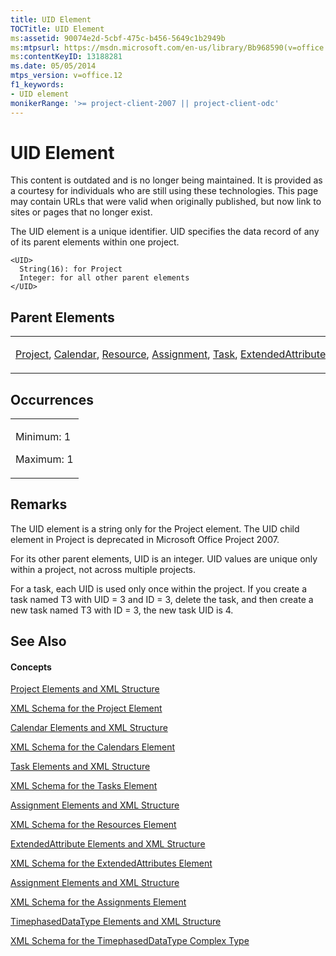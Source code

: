 ```yaml
---
title: UID Element
TOCTitle: UID Element
ms:assetid: 90074e2d-5cbf-475c-b456-5649c1b2949b
ms:mtpsurl: https://msdn.microsoft.com/en-us/library/Bb968590(v=office.12)
ms:contentKeyID: 13188281
ms.date: 05/05/2014
mtps_version: v=office.12
f1_keywords:
- UID element
monikerRange: '>= project-client-2007 || project-client-odc'
---
```


# UID Element

This content is outdated and is no longer being maintained. It is provided as a courtesy for individuals who are still using these technologies. This page may contain URLs that were valid when originally published, but now link to sites or pages that no longer exist.

The UID element is a unique identifier. UID specifies the data record of any of its parent elements within one project.

    <UID>
      String(16): for Project
      Integer: for all other parent elements
    </UID>

## Parent Elements

<table>
<colgroup>
<col style="width: 100%" />
</colgroup>
<tbody>
<tr class="odd">
<td><p><a href="bb968701(v=office.12).md">Project</a>, <a href="bb968481(v=office.12).md">Calendar</a>, <a href="bb968715(v=office.12).md">Resource</a>, <a href="bb968611(v=office.12).md">Assignment</a>, <a href="bb968487(v=office.12).md">Task</a>, <a href="bb968669(v=office.12).md">ExtendedAttribute</a>, <a href="bb968479(v=office.12).md">TimephasedData</a></p></td>
</tr>
</tbody>
</table>

## Occurrences

<table>
<colgroup>
<col style="width: 100%" />
</colgroup>
<tbody>
<tr class="odd">
<td><p>Minimum: 1</p>
<p>Maximum: 1</p></td>
</tr>
</tbody>
</table>

## Remarks

The UID element is a string only for the Project element. The UID child element in Project is deprecated in Microsoft Office Project 2007.

For its other parent elements, UID is an integer. UID values are unique only within a project, not across multiple projects.

For a task, each UID is used only once within the project. If you create a task named T3 with UID = 3 and ID = 3, delete the task, and then create a new task named T3 with ID = 3, the new task UID is 4.

## See Also

#### Concepts

[Project Elements and XML Structure](bb968439\(v=office.12\).md)

[XML Schema for the Project Element](bb968695\(v=office.12\).md)

[Calendar Elements and XML Structure](bb968563\(v=office.12\).md)

[XML Schema for the Calendars Element](bb968557\(v=office.12\).md)

[Task Elements and XML Structure](bb968475\(v=office.12\).md)

[XML Schema for the Tasks Element](bb968415\(v=office.12\).md)

[Assignment Elements and XML Structure](bb968738\(v=office.12\).md)

[XML Schema for the Resources Element](bb968511\(v=office.12\).md)

[ExtendedAttribute Elements and XML Structure](bb968579\(v=office.12\).md)

[XML Schema for the ExtendedAttributes Element](bb968705\(v=office.12\).md)

[Assignment Elements and XML Structure](bb968738\(v=office.12\).md)

[XML Schema for the Assignments Element](bb968414\(v=office.12\).md)

[TimephasedDataType Elements and XML Structure](bb968722\(v=office.12\).md)

[XML Schema for the TimephasedDataType Complex Type](bb968734\(v=office.12\).md)

